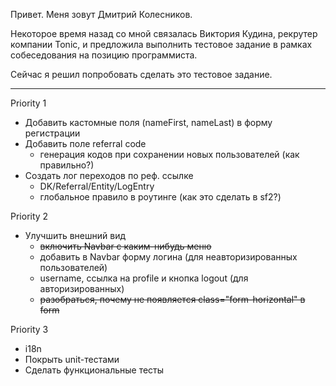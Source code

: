 
Привет. Меня зовут Дмитрий Колесников.

Некоторое время назад со мной связалась Виктория Кудина, рекрутер
компании Tonic, и предложила выполнить тестовое задание в рамках
собеседования на позицию программиста.

Сейчас я решил попробовать сделать это тестовое задание.

-----

Priority 1

 * Добавить кастомные поля (nameFirst, nameLast) в форму регистрации
 * Добавить поле referral code
    - генерация кодов при сохранении новых пользователей (как правильно?)
 * Создать лог переходов по реф. ссылке
    - DK/Referral/Entity/LogEntry
    - глобальное правило в роутинге (как это сделать в sf2?)

Priority 2

 * Улучшить внешний вид
    - ~~включить Navbar с каким-нибудь меню~~
    - добавить в Navbar форму логина (для неавторизированных пользователей)
    - username, ссылка на profile и кнопка logout (для авторизированных)
    - ~~разобраться, почему не появляется class="form-horizontal" в form~~

Priority 3

 * i18n
 * Покрыть unit-тестами
 * Сделать функциональные тесты
